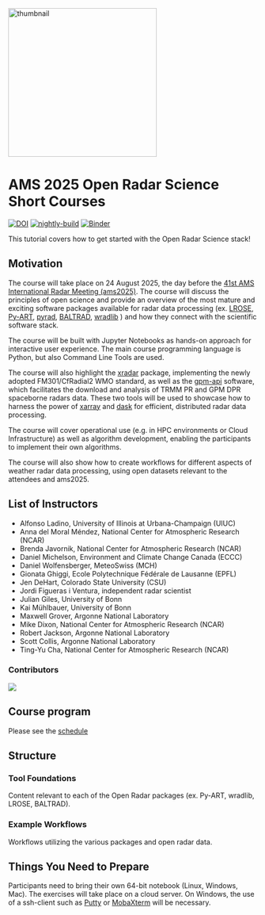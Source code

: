 <img src="https://upload.wikimedia.org/wikipedia/commons/thumb/5/52/Norman_Doppler_Radar_-_NOAA.jpg/640px-Norman_Doppler_Radar_-_NOAA.jpg" alt="thumbnail" width="300"/>

# AMS 2025 Open Radar Science Short Courses

[![DOI](https://zenodo.org/badge/784778069.svg)](https://zenodo.org/doi/10.5281/zenodo.13694510)
[![nightly-build](https://github.com/openradar/ams2025/actions/workflows/publish-book.yaml/badge.svg)](https://github.com/openradar/ams2025/actions/workflows/publish-book.yaml)
[![Binder](https://binder.projectpythia.org/badge_logo.svg)](https://binder.projectpythia.org/v2/gh/openradar/ams2025/main?labpath=notebooks)

This tutorial covers how to get started with the Open Radar Science stack!

## Motivation

The course will take place on 24 August 2025, the day before the [41st AMS International Radar Meeting (ams2025)](https://www.ametsoc.org/ams/meetings-events/ams-meetings/41st-international-conference-on-radar-meteorology/).
The course will discuss the principles of open science and provide an overview of the most mature and exciting software packages available for radar data processing
(ex.
[LROSE](https://github.com/NCAR/lrose-core),
[Py-ART](https://arm-doe.github.io/pyart/),
[pyrad](https://meteoswiss.github.io/pyrad/),
[BALTRAD](https://baltrad.github.io/),
[wradlib](https://docs.wradlib.org/en/latest/)
) and how they connect with the scientific software stack.

The course will be built with Jupyter Notebooks as hands-on approach for interactive user experience. The main course programming language is Python, but also Command Line Tools are used.

The course will also highlight the
[xradar](https://docs.openradarscience.org/projects/xradar/en/stable/)
package, implementing the newly adopted FM301/CfRadial2 WMO standard, as well as the
[gpm-api](https://gpm-api.readthedocs.io/en/latest/) software, which facilitates the
download and analysis of TRMM PR and GPM DPR spaceborne radars data. These two tools will be used to showcase how to harness the power of
[xarray](https://docs.xarray.dev/en/stable/) and [dask](https://docs.dask.org/en/stable/array.html)
for efficient, distributed radar data processing.

The course will cover operational use (e.g. in HPC environments or Cloud Infrastructure) as well as algorithm development, enabling the participants to implement their own algorithms.

The course will also show how to create workflows for different aspects of weather radar
data processing, using open datasets relevant to the attendees and ams2025.

## List of Instructors

- Alfonso Ladino, University of Illinois at Urbana-Champaign (UIUC)
- Anna del Moral Méndez, National Center for Atmospheric Research (NCAR)
- Brenda Javornik, National Center for Atmospheric Research (NCAR)
- Daniel Michelson, Environment and Climate Change Canada (ECCC)
- Daniel Wolfensberger, MeteoSwiss (MCH)
- Gionata Ghiggi, Ecole Polytechnique Fédérale de Lausanne (EPFL)
- Jen DeHart, Colorado State University (CSU)
- Jordi Figueras i Ventura, independent radar scientist
- Julian Giles, University of Bonn
- Kai Mühlbauer, University of Bonn
- Maxwell Grover, Argonne National Laboratory
- Mike Dixon, National Center for Atmospheric Research (NCAR)
- Robert Jackson, Argonne National Laboratory
- Scott Collis, Argonne National Laboratory
- Ting-Yu Cha, National Center for Atmospheric Research (NCAR)

### Contributors

<a href="https://github.com/openradar/ams2025/graphs/contributors">
  <img src="https://contrib.rocks/image?repo=openradar/ams2025" />
</a>

## Course program

Please see the [schedule](schedule.md)

## Structure

### Tool Foundations
Content relevant to each of the Open Radar packages (ex. Py-ART, wradlib, LROSE, BALTRAD).

### Example Workflows
Workflows utilizing the various packages and open radar data.

## Things You Need to Prepare
Participants need to bring their own 64-bit notebook (Linux, Windows, Mac).  The exercises will take place on a cloud server. On Windows, the use of a ssh-client such as [Putty](https://www.putty.org/) or [MobaXterm](https://mobaxterm.mobatek.net/) will be necessary.
